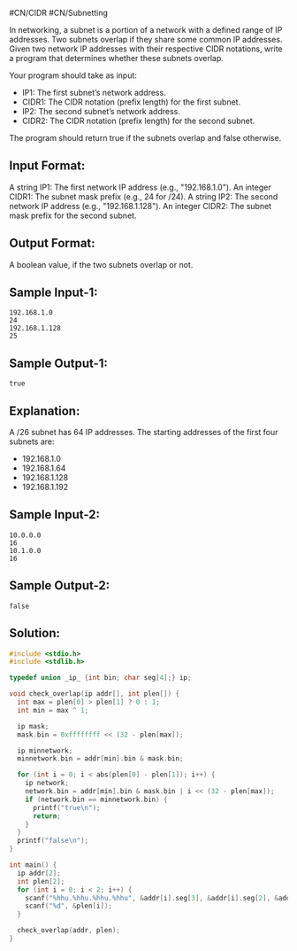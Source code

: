 #CN/CIDR #CN/Subnetting 

In networking, a subnet is a portion of a network with a defined range of IP addresses.
Two subnets overlap if they share some common IP addresses. Given two network
IP addresses with their respective CIDR notations, write a program that determines
whether these subnets overlap.

Your program should take as input:
- IP1: The first subnet’s network address.
- CIDR1: The CIDR notation (prefix length) for the first subnet.
- IP2: The second subnet’s network address.
- CIDR2: The CIDR notation (prefix length) for the second subnet.

The program should return true if the subnets overlap and false otherwise.

Input Format:
-------------
A string IP1: The first network IP address (e.g., "192.168.1.0").
An integer CIDR1: The subnet mask prefix (e.g., 24 for /24).
A string IP2: The second network IP address (e.g., "192.168.1.128").
An integer CIDR2: The subnet mask prefix for the second subnet.

Output Format:
--------------
A boolean value, if the two subnets overlap or not.

Sample Input-1:
-------------
```
192.168.1.0
24
192.168.1.128
25
```

Sample Output-1:
--------------
```
true
```

Explanation:
------------
A /26 subnet has 64 IP addresses. The starting addresses of
the first four subnets are:
- 192.168.1.0
- 192.168.1.64
- 192.168.1.128
- 192.168.1.192

Sample Input-2:
-------------
```
10.0.0.0
16
10.1.0.0
16
```

Sample Output-2:
--------------
```
false
```

## Solution:

```c
#include <stdio.h>
#include <stdlib.h>

typedef union _ip_ {int bin; char seg[4];} ip;

void check_overlap(ip addr[], int plen[]) {
  int max = plen[0] > plen[1] ? 0 : 1;
  int min = max ^ 1;

  ip mask;
  mask.bin = 0xffffffff << (32 - plen[max]);

  ip minnetwork;
  minnetwork.bin = addr[min].bin & mask.bin;

  for (int i = 0; i < abs(plen[0] - plen[1]); i++) {
    ip network;
    network.bin = addr[min].bin & mask.bin | i << (32 - plen[max]);
    if (network.bin == minnetwork.bin) {
      printf("true\n");
      return;
    }
  }
  printf("false\n");
}

int main() {
  ip addr[2];
  int plen[2];
  for (int i = 0; i < 2; i++) {
    scanf("%hhu.%hhu.%hhu.%hhu", &addr[i].seg[3], &addr[i].seg[2], &addr[i].seg[1], &addr[i].seg[0]);
    scanf("%d", &plen[i]);
  }

  check_overlap(addr, plen);
}
```